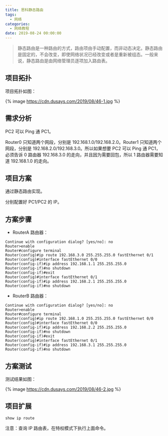 ```yaml
---
title: 思科静态路由
tags:
  - 网络
categories:
  - 网络教程
date: 2019-08-24 00:00:00
---
```


> 静态路由是一种路由的方式，路由项由手动配置，而非动态决定。静态路由是固定的，不会改变，即使网络状况已经改变或者是重新被组态。一般来说，静态路由是由网络管理员逐项加入路由表。

<!-- more -->

## 项目拓扑

项目拓扑如图：

{% image https://cdn.dusays.com/2019/08/46-1.jpg %}

## 需求分析

PC2 可以 Ping 通 PC1。

Router0 只知道两个网段，分别是 192.168.1.0/192.168.2.0。Router1 只知道两个网段，分别是 192.168.2.0/192.168.3.0。所以如果想要 PC2 可以 Ping 通 PC1，必须告诉 0 路由器 192.168.3.0 的走向，并且因为需要回包，所以 1 路由器需要知道 192.168.1.0 的走向。

## 项目方案

通过静态路由实现。

分别配置好 PC1/PC2 的 IP。

## 方案步骤

* RouterA 路由器：

```
Continue with configuration dialog? [yes/no]: no
Router>enable
Router#configure terminal
Router(config)#ip route 192.168.3.0 255.255.255.0 fastEthernet 0/1
Router(config)#interface fastEthernet 0/0
Router(config-if)#ip address 192.168.1.1 255.255.255.0
Router(config-if)#no shutdown
Router(config-if)#exit
Router(config)#interface fastEthernet 0/1
Router(config-if)#ip address 192.168.2.1 255.255.255.0
Router(config-if)#no shutdown
```

* RouterB 路由器：

```
Continue with configuration dialog? [yes/no]: no
Router>enable
Router#configure terminal
Router(config)#ip route 192.168.1.0 255.255.255.0 fastEthernet 0/0
Router(config)#interface fastEthernet 0/0
Router(config-if)#ip address 192.168.2.2 255.255.255.0
Router(config-if)#no shutdown
Router(config-if)#exit
Router(config)#interface fastEthernet 0/1
Router(config-if)#ip address 192.168.3.1 255.255.255.0
Router(config-if)#no shutdown
```

## 方案测试

测试结果如图：

{% image https://cdn.dusays.com/2019/08/46-2.jpg %}

## 项目扩展

```
show ip route
```

注意：查询 IP 路由表，在特权模式下执行上面命令。